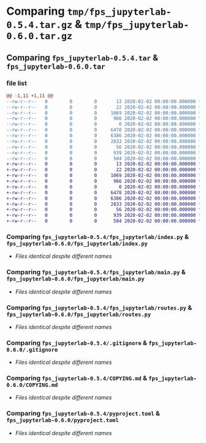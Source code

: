 # Comparing `tmp/fps_jupyterlab-0.5.4.tar.gz` & `tmp/fps_jupyterlab-0.6.0.tar.gz`

## Comparing `fps_jupyterlab-0.5.4.tar` & `fps_jupyterlab-0.6.0.tar`

### file list

```diff
@@ -1,11 +1,11 @@
--rw-r--r--   0        0        0       13 2020-02-02 00:00:00.000000 fps_jupyterlab-0.5.4/MANIFEST.in
--rw-r--r--   0        0        0       22 2020-02-02 00:00:00.000000 fps_jupyterlab-0.5.4/fps_jupyterlab/__init__.py
--rw-r--r--   0        0        0     1069 2020-02-02 00:00:00.000000 fps_jupyterlab-0.5.4/fps_jupyterlab/index.py
--rw-r--r--   0        0        0      966 2020-02-02 00:00:00.000000 fps_jupyterlab-0.5.4/fps_jupyterlab/main.py
--rw-r--r--   0        0        0        0 2020-02-02 00:00:00.000000 fps_jupyterlab-0.5.4/fps_jupyterlab/py.typed
--rw-r--r--   0        0        0     6478 2020-02-02 00:00:00.000000 fps_jupyterlab-0.5.4/fps_jupyterlab/routes.py
--rw-r--r--   0        0        0     6386 2020-02-02 00:00:00.000000 fps_jupyterlab-0.5.4/.gitignore
--rw-r--r--   0        0        0     2833 2020-02-02 00:00:00.000000 fps_jupyterlab-0.5.4/COPYING.md
--rw-r--r--   0        0        0       56 2020-02-02 00:00:00.000000 fps_jupyterlab-0.5.4/README.md
--rw-r--r--   0        0        0      939 2020-02-02 00:00:00.000000 fps_jupyterlab-0.5.4/pyproject.toml
--rw-r--r--   0        0        0      504 2020-02-02 00:00:00.000000 fps_jupyterlab-0.5.4/PKG-INFO
+-rw-r--r--   0        0        0       13 2020-02-02 00:00:00.000000 fps_jupyterlab-0.6.0/MANIFEST.in
+-rw-r--r--   0        0        0       22 2020-02-02 00:00:00.000000 fps_jupyterlab-0.6.0/fps_jupyterlab/__init__.py
+-rw-r--r--   0        0        0     1069 2020-02-02 00:00:00.000000 fps_jupyterlab-0.6.0/fps_jupyterlab/index.py
+-rw-r--r--   0        0        0      966 2020-02-02 00:00:00.000000 fps_jupyterlab-0.6.0/fps_jupyterlab/main.py
+-rw-r--r--   0        0        0        0 2020-02-02 00:00:00.000000 fps_jupyterlab-0.6.0/fps_jupyterlab/py.typed
+-rw-r--r--   0        0        0     6478 2020-02-02 00:00:00.000000 fps_jupyterlab-0.6.0/fps_jupyterlab/routes.py
+-rw-r--r--   0        0        0     6386 2020-02-02 00:00:00.000000 fps_jupyterlab-0.6.0/.gitignore
+-rw-r--r--   0        0        0     2833 2020-02-02 00:00:00.000000 fps_jupyterlab-0.6.0/COPYING.md
+-rw-r--r--   0        0        0       56 2020-02-02 00:00:00.000000 fps_jupyterlab-0.6.0/README.md
+-rw-r--r--   0        0        0      939 2020-02-02 00:00:00.000000 fps_jupyterlab-0.6.0/pyproject.toml
+-rw-r--r--   0        0        0      504 2020-02-02 00:00:00.000000 fps_jupyterlab-0.6.0/PKG-INFO
```

### Comparing `fps_jupyterlab-0.5.4/fps_jupyterlab/index.py` & `fps_jupyterlab-0.6.0/fps_jupyterlab/index.py`

 * *Files identical despite different names*

### Comparing `fps_jupyterlab-0.5.4/fps_jupyterlab/main.py` & `fps_jupyterlab-0.6.0/fps_jupyterlab/main.py`

 * *Files identical despite different names*

### Comparing `fps_jupyterlab-0.5.4/fps_jupyterlab/routes.py` & `fps_jupyterlab-0.6.0/fps_jupyterlab/routes.py`

 * *Files identical despite different names*

### Comparing `fps_jupyterlab-0.5.4/.gitignore` & `fps_jupyterlab-0.6.0/.gitignore`

 * *Files identical despite different names*

### Comparing `fps_jupyterlab-0.5.4/COPYING.md` & `fps_jupyterlab-0.6.0/COPYING.md`

 * *Files identical despite different names*

### Comparing `fps_jupyterlab-0.5.4/pyproject.toml` & `fps_jupyterlab-0.6.0/pyproject.toml`

 * *Files identical despite different names*

